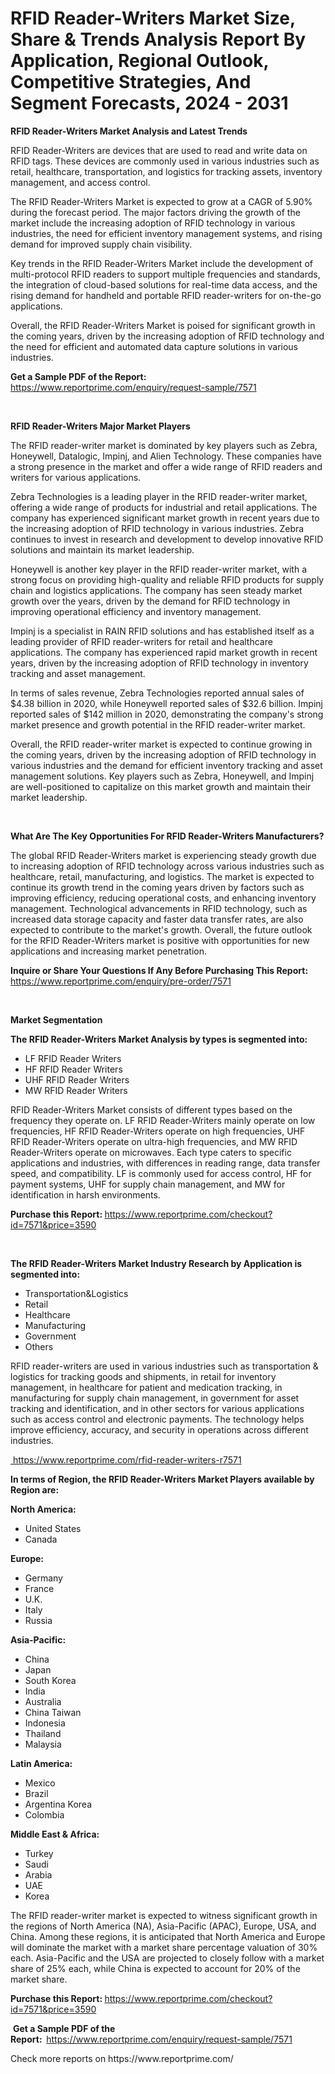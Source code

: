 <p><h1>RFID Reader-Writers Market Size, Share & Trends Analysis Report By Application, Regional Outlook, Competitive Strategies, And Segment Forecasts, 2024 - 2031</h1></p><p><strong>RFID Reader-Writers Market Analysis and Latest Trends</strong></p>
<p><p>RFID Reader-Writers are devices that are used to read and write data on RFID tags. These devices are commonly used in various industries such as retail, healthcare, transportation, and logistics for tracking assets, inventory management, and access control.</p><p>The RFID Reader-Writers Market is expected to grow at a CAGR of 5.90% during the forecast period. The major factors driving the growth of the market include the increasing adoption of RFID technology in various industries, the need for efficient inventory management systems, and rising demand for improved supply chain visibility.</p><p>Key trends in the RFID Reader-Writers Market include the development of multi-protocol RFID readers to support multiple frequencies and standards, the integration of cloud-based solutions for real-time data access, and the rising demand for handheld and portable RFID reader-writers for on-the-go applications.</p><p>Overall, the RFID Reader-Writers Market is poised for significant growth in the coming years, driven by the increasing adoption of RFID technology and the need for efficient and automated data capture solutions in various industries.</p></p>
<p><strong>Get a Sample PDF of the Report:&nbsp;</strong> <a href="https://www.reportprime.com/enquiry/request-sample/7571">https://www.reportprime.com/enquiry/request-sample/7571</a></p>
<p>&nbsp;</p>
<p><strong>RFID Reader-Writers Major Market Players</strong></p>
<p><p>The RFID reader-writer market is dominated by key players such as Zebra, Honeywell, Datalogic, Impinj, and Alien Technology. These companies have a strong presence in the market and offer a wide range of RFID readers and writers for various applications.</p><p>Zebra Technologies is a leading player in the RFID reader-writer market, offering a wide range of products for industrial and retail applications. The company has experienced significant market growth in recent years due to the increasing adoption of RFID technology in various industries. Zebra continues to invest in research and development to develop innovative RFID solutions and maintain its market leadership.</p><p>Honeywell is another key player in the RFID reader-writer market, with a strong focus on providing high-quality and reliable RFID products for supply chain and logistics applications. The company has seen steady market growth over the years, driven by the demand for RFID technology in improving operational efficiency and inventory management.</p><p>Impinj is a specialist in RAIN RFID solutions and has established itself as a leading provider of RFID reader-writers for retail and healthcare applications. The company has experienced rapid market growth in recent years, driven by the increasing adoption of RFID technology in inventory tracking and asset management.</p><p>In terms of sales revenue, Zebra Technologies reported annual sales of $4.38 billion in 2020, while Honeywell reported sales of $32.6 billion. Impinj reported sales of $142 million in 2020, demonstrating the company's strong market presence and growth potential in the RFID reader-writer market.</p><p>Overall, the RFID reader-writer market is expected to continue growing in the coming years, driven by the increasing adoption of RFID technology in various industries and the demand for efficient inventory tracking and asset management solutions. Key players such as Zebra, Honeywell, and Impinj are well-positioned to capitalize on this market growth and maintain their market leadership.</p></p>
<p>&nbsp;</p>
<p><strong>What Are The Key Opportunities For RFID Reader-Writers Manufacturers?</strong></p>
<p><p>The global RFID Reader-Writers market is experiencing steady growth due to increasing adoption of RFID technology across various industries such as healthcare, retail, manufacturing, and logistics. The market is expected to continue its growth trend in the coming years driven by factors such as improving efficiency, reducing operational costs, and enhancing inventory management. Technological advancements in RFID technology, such as increased data storage capacity and faster data transfer rates, are also expected to contribute to the market's growth. Overall, the future outlook for the RFID Reader-Writers market is positive with opportunities for new applications and increasing market penetration.</p></p>
<p><strong>Inquire or Share Your Questions If Any Before Purchasing This Report:</strong> <a href="https://www.reportprime.com/enquiry/pre-order/7571">https://www.reportprime.com/enquiry/pre-order/7571</a></p>
<p>&nbsp;</p>
<p><strong>Market Segmentation</strong></p>
<p><strong>The RFID Reader-Writers Market Analysis by types is segmented into:</strong></p>
<p><ul><li>LF RFID Reader Writers</li><li>HF RFID Reader Writers</li><li>UHF RFID Reader Writers</li><li>MW RFID Reader Writers</li></ul></p>
<p><p>RFID Reader-Writers Market consists of different types based on the frequency they operate on. LF RFID Reader-Writers mainly operate on low frequencies, HF RFID Reader-Writers operate on high frequencies, UHF RFID Reader-Writers operate on ultra-high frequencies, and MW RFID Reader-Writers operate on microwaves. Each type caters to specific applications and industries, with differences in reading range, data transfer speed, and compatibility. LF is commonly used for access control, HF for payment systems, UHF for supply chain management, and MW for identification in harsh environments.</p></p>
<p><strong>Purchase this Report:&nbsp;</strong><a href="https://www.reportprime.com/checkout?id=7571&price=3590">https://www.reportprime.com/checkout?id=7571&price=3590</a></p>
<p>&nbsp;</p>
<p><strong>The RFID Reader-Writers Market Industry Research by Application is segmented into:</strong></p>
<p><ul><li>Transportation&Logistics</li><li>Retail</li><li>Healthcare</li><li>Manufacturing</li><li>Government</li><li>Others</li></ul></p>
<p><p>RFID reader-writers are used in various industries such as transportation & logistics for tracking goods and shipments, in retail for inventory management, in healthcare for patient and medication tracking, in manufacturing for supply chain management, in government for asset tracking and identification, and in other sectors for various applications such as access control and electronic payments. The technology helps improve efficiency, accuracy, and security in operations across different industries.</p></p>
<p><a href="https://www.reportprime.com/rfid-reader-writers-r7571">&nbsp;https://www.reportprime.com/rfid-reader-writers-r7571</a></p>
<p><strong>In terms of Region, the RFID Reader-Writers Market Players available by Region are:</strong></p>
<p>
    <p> <strong> North America: </strong>
        <ul>
            <li>United States</li>
            <li>Canada</li>
        </ul>
        </p> 
    <p> <strong> Europe: </strong>
        <ul>
            <li>Germany</li>
            <li>France</li>
            <li>U.K.</li>
            <li>Italy</li>
            <li>Russia</li>
        </ul>
        </p> 
    <p> <strong> Asia-Pacific: </strong>
        <ul>
            <li>China</li>
            <li>Japan</li>
            <li>South Korea</li>
            <li>India</li>
            <li>Australia</li>
            <li>China Taiwan</li>
            <li>Indonesia</li>
            <li>Thailand</li>
            <li>Malaysia</li>
        </ul>
        </p> 
    <p> <strong> Latin America: </strong>
        <ul>
            <li>Mexico</li>
            <li>Brazil</li>
            <li>Argentina Korea</li>
            <li>Colombia</li>
        </ul>
        </p> 
    <p> <strong> Middle East & Africa: </strong>
        <ul>
            <li>Turkey</li>
            <li>Saudi</li>
            <li>Arabia</li>
            <li>UAE</li>
            <li>Korea</li>
        </ul>
    </p>
    </p>
<p><p>The RFID reader-writer market is expected to witness significant growth in the regions of North America (NA), Asia-Pacific (APAC), Europe, USA, and China. Among these regions, it is anticipated that North America and Europe will dominate the market with a market share percentage valuation of 30% each. Asia-Pacific and the USA are projected to closely follow with a market share of 25% each, while China is expected to account for 20% of the market share.</p></p>
<p><strong>Purchase this Report: </strong><a href="https://www.reportprime.com/checkout?id=7571&price=3590">https://www.reportprime.com/checkout?id=7571&price=3590</a></p>
<p>&nbsp;<strong>Get a Sample PDF of the Report:&nbsp;&nbsp;</strong><a href="https://www.reportprime.com/enquiry/request-sample/7571">https://www.reportprime.com/enquiry/request-sample/7571</a></p>
<p><strong></strong></p>
<p>Check more reports on https://www.reportprime.com/</p>